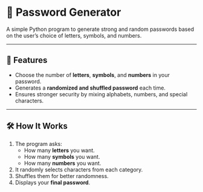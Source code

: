 # 🔑 Password Generator

A simple Python program to generate strong and random passwords based on the user’s choice of letters, symbols, and numbers.

---

## 📌 Features
- Choose the number of **letters**, **symbols**, and **numbers** in your password.  
- Generates a **randomized and shuffled password** each time.  
- Ensures stronger security by mixing alphabets, numbers, and special characters.  

---

## 🛠️ How It Works
1. The program asks:
   - How many **letters** you want.
   - How many **symbols** you want.
   - How many **numbers** you want.
2. It randomly selects characters from each category.
3. Shuffles them for better randomness.
4. Displays your **final password**.
